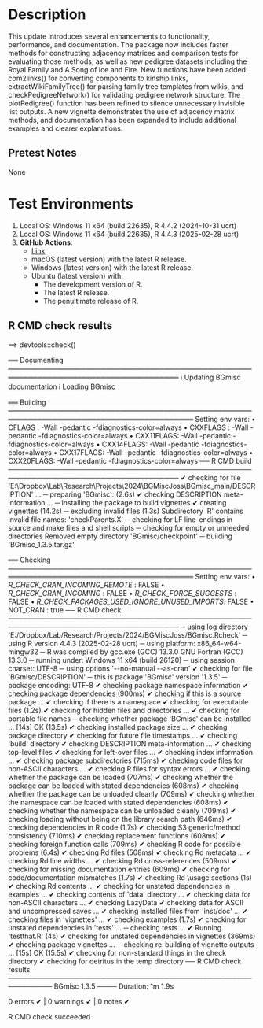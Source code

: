 
# Description

This update introduces several enhancements to functionality, performance, and documentation. The package now includes faster methods for constructing adjacency matrices and comparison tests for evaluating those methods, as well as new pedigree datasets including the Royal Family and A Song of Ice and Fire. New functions have been added: com2links() for converting components to kinship links, extractWikiFamilyTree() for parsing family tree templates from wikis, and checkPedigreeNetwork() for validating pedigree network structure. The plotPedigree() function has been refined to silence unnecessary invisible list outputs. A new vignette demonstrates the use of adjacency matrix methods, and documentation has been expanded to include additional examples and clearer explanations.

## Pretest Notes

None

# Test Environments

1. Local OS: Windows 11 x64 (build 22635), R 4.4.2 (2024-10-31 ucrt)
2. Local OS: Windows 11 x64 (build 22635), R 4.4.3 (2025-02-28 ucrt)
3. **GitHub Actions**:  
    - [Link](https://github.com/R-Computing-Lab/BGmisc/actions/runs/14227584727)
    - macOS (latest version) with the latest R release.
    - Windows (latest version) with the latest R release.
    - Ubuntu (latest version) with:
        - The development version of R.
        - The latest R release.
        - The penultimate release of R.
        
## R CMD check results

==> devtools::check()

══ Documenting ═════════════════════════════════════════════════════════════════════════════════════
ℹ Updating BGmisc documentation
ℹ Loading BGmisc

══ Building ════════════════════════════════════════════════════════════════════════════════════════
Setting env vars:
• CFLAGS    : -Wall -pedantic -fdiagnostics-color=always
• CXXFLAGS  : -Wall -pedantic -fdiagnostics-color=always
• CXX11FLAGS: -Wall -pedantic -fdiagnostics-color=always
• CXX14FLAGS: -Wall -pedantic -fdiagnostics-color=always
• CXX17FLAGS: -Wall -pedantic -fdiagnostics-color=always
• CXX20FLAGS: -Wall -pedantic -fdiagnostics-color=always
── R CMD build ─────────────────────────────────────────────────────────────────────────────────────
✔  checking for file 'E:\Dropbox\Lab\Research\Projects\2024\BGMiscJoss\BGmisc_main/DESCRIPTION' ...
─  preparing 'BGmisc': (2.6s)
✔  checking DESCRIPTION meta-information ...
─  installing the package to build vignettes
✔  creating vignettes (14.2s)
─  excluding invalid files (1.3s)
   Subdirectory 'R' contains invalid file names:
     'checkParents.X'
─  checking for LF line-endings in source and make files and shell scripts
─  checking for empty or unneeded directories
   Removed empty directory 'BGmisc/checkpoint'
─  building 'BGmisc_1.3.5.tar.gz'
   
══ Checking ════════════════════════════════════════════════════════════════════════════════════════
Setting env vars:
• _R_CHECK_CRAN_INCOMING_REMOTE_               : FALSE
• _R_CHECK_CRAN_INCOMING_                      : FALSE
• _R_CHECK_FORCE_SUGGESTS_                     : FALSE
• _R_CHECK_PACKAGES_USED_IGNORE_UNUSED_IMPORTS_: FALSE
• NOT_CRAN                                     : true
── R CMD check ─────────────────────────────────────────────────────────────────────────────────────
─  using log directory 'E:/Dropbox/Lab/Research/Projects/2024/BGMiscJoss/BGmisc.Rcheck'
─  using R version 4.4.3 (2025-02-28 ucrt)
─  using platform: x86_64-w64-mingw32
─  R was compiled by
       gcc.exe (GCC) 13.3.0
       GNU Fortran (GCC) 13.3.0
─  running under: Windows 11 x64 (build 26120)
─  using session charset: UTF-8
─  using options '--no-manual --as-cran'
✔  checking for file 'BGmisc/DESCRIPTION'
─  this is package 'BGmisc' version '1.3.5'
─  package encoding: UTF-8
✔  checking package namespace information
✔  checking package dependencies (900ms)
✔  checking if this is a source package ...
✔  checking if there is a namespace
✔  checking for executable files (1.2s)
✔  checking for hidden files and directories ...
✔  checking for portable file names
─  checking whether package 'BGmisc' can be installed ... [14s] OK (13.5s)
✔  checking installed package size ... 
✔  checking package directory
✔  checking for future file timestamps ... 
✔  checking 'build' directory
✔  checking DESCRIPTION meta-information ... 
✔  checking top-level files
✔  checking for left-over files ...
✔  checking index information ...
✔  checking package subdirectories (715ms)
✔  checking code files for non-ASCII characters ... 
✔  checking R files for syntax errors ... 
✔  checking whether the package can be loaded (707ms)
✔  checking whether the package can be loaded with stated dependencies (608ms)
✔  checking whether the package can be unloaded cleanly (709ms)
✔  checking whether the namespace can be loaded with stated dependencies (608ms)
✔  checking whether the namespace can be unloaded cleanly (709ms)
✔  checking loading without being on the library search path (646ms)
✔  checking dependencies in R code (1.7s)
✔  checking S3 generic/method consistency (710ms)
✔  checking replacement functions (608ms)
✔  checking foreign function calls (709ms)
✔  checking R code for possible problems (6.4s)
✔  checking Rd files (508ms)
✔  checking Rd metadata ... 
✔  checking Rd line widths ... 
✔  checking Rd cross-references (509ms)
✔  checking for missing documentation entries (609ms)
✔  checking for code/documentation mismatches (1.7s)
✔  checking Rd \usage sections (1s)
✔  checking Rd contents ... 
✔  checking for unstated dependencies in examples ... 
✔  checking contents of 'data' directory ...
✔  checking data for non-ASCII characters ... 
✔  checking LazyData
✔  checking data for ASCII and uncompressed saves ... 
✔  checking installed files from 'inst/doc' ... 
✔  checking files in 'vignettes' ... 
✔  checking examples (1.7s)
✔  checking for unstated dependencies in 'tests' ... 
─  checking tests ...
✔  Running 'testthat.R' (4s)
✔  checking for unstated dependencies in vignettes (369ms)
✔  checking package vignettes ... 
─  checking re-building of vignette outputs ... [15s] OK (15.5s)
✔  checking for non-standard things in the check directory
✔  checking for detritus in the temp directory
── R CMD check results ─────────────────────────────────────────────────────────── BGmisc 1.3.5 ────
Duration: 1m 1.9s

0 errors ✔ | 0 warnings ✔ | 0 notes ✔

R CMD check succeeded